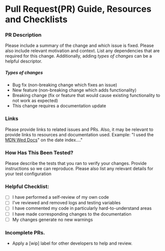 # Pull Request(PR) Guide, Resources and Checklists

### PR Description

Please include a summary of the change and which issue is fixed. Please also include relevant motivation and context. List any dependencies that are required for this change. Additionally, adding *types of changes* can be a helpful descriptor.

##### Types of changes

- Bug fix (non-breaking change which fixes an issue)
- New feature (non-breaking change which adds functionality)
- Breaking change (fix or feature that would cause existing functionality to not work as expected)
- This change requires a documentation update

### Links

Please provide links to related issues and PRs. Also, it may be relevant to provide links to resources and documentation used. Example: "I used the [MDN Wed Docs](https://developer.mozilla.org/en-US/docs/Web/JavaScript/Reference/Global_Objects/Date)" on the date index...."

### How Has This Been Tested?

Please describe the tests that you ran to verify your changes. Provide instructions so we can reproduce. Please also list any relevant details for your test configuration

### Helpful Checklist:

- [ ] I have performed a self-review of my own code
- [ ] I've reviewed and removed logs and testing variables
- [ ] I have commented my code in particularly hard-to-understand areas
- [ ] I have made corresponding changes to the documentation
- [ ] My changes generate no new warnings

### Incomplete PRs.
* Apply a [wip] label for other developers to help and review.
